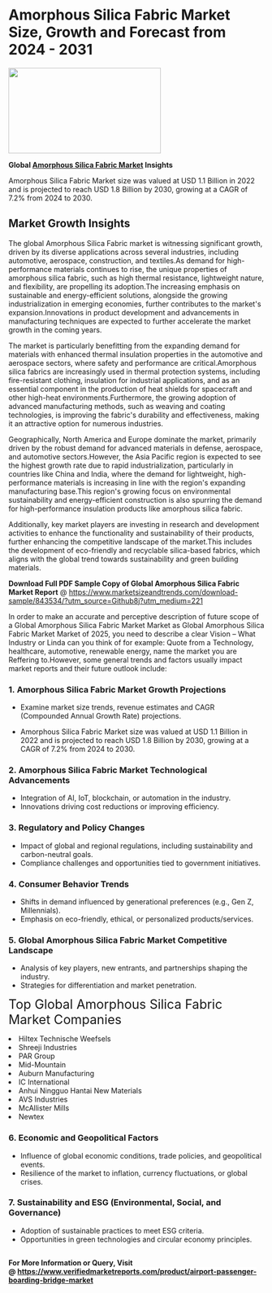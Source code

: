 <H1>Amorphous Silica Fabric Market Size, Growth and Forecast from 2024 - 2031</H1><img class="aligncenter size-medium wp-image-584254" src="https://thirdeyenews.in/wp-content/uploads/2024/09/Global-Market-Research-300x168.jpeg" alt="" width="300" height="168" /><p><strong>Global&nbsp;<a href="https://www.marketsizeandtrends.com/download-sample/843534/?utm_source=Github8j?utm_medium=221">Amorphous Silica Fabric Market</a> Insights</strong></p><p>Amorphous Silica Fabric Market size was valued at USD 1.1 Billion in 2022 and is projected to reach USD 1.8 Billion by 2030, growing at a CAGR of 7.2% from 2024 to 2030.</p><p><h2>Market Growth Insights</h2> <p>The global Amorphous Silica Fabric market is witnessing significant growth, driven by its diverse applications across several industries, including automotive, aerospace, construction, and textiles.As demand for high-performance materials continues to rise, the unique properties of amorphous silica fabric, such as high thermal resistance, lightweight nature, and flexibility, are propelling its adoption.The increasing emphasis on sustainable and energy-efficient solutions, alongside the growing industrialization in emerging economies, further contributes to the market's expansion.Innovations in product development and advancements in manufacturing techniques are expected to further accelerate the market growth in the coming years.</p> <p>The market is particularly benefitting from the expanding demand for materials with enhanced thermal insulation properties in the automotive and aerospace sectors, where safety and performance are critical.Amorphous silica fabrics are increasingly used in thermal protection systems, including fire-resistant clothing, insulation for industrial applications, and as an essential component in the production of heat shields for spacecraft and other high-heat environments.Furthermore, the growing adoption of advanced manufacturing methods, such as weaving and coating technologies, is improving the fabric's durability and effectiveness, making it an attractive option for numerous industries.</p> <p>Geographically, North America and Europe dominate the market, primarily driven by the robust demand for advanced materials in defense, aerospace, and automotive sectors.However, the Asia Pacific region is expected to see the highest growth rate due to rapid industrialization, particularly in countries like China and India, where the demand for lightweight, high-performance materials is increasing in line with the region's expanding manufacturing base.This region's growing focus on environmental sustainability and energy-efficient construction is also spurring the demand for high-performance insulation products like amorphous silica fabric.</p> <p>Additionally, key market players are investing in research and development activities to enhance the functionality and sustainability of their products, further enhancing the competitive landscape of the market.This includes the development of eco-friendly and recyclable silica-based fabrics, which aligns with the global trend towards sustainability and green building materials.</p> <p><span class=""><strong>Download Full PDF Sample Copy of Global Amorphous Silica Fabric Market Report</strong> @ <a href="https://www.marketsizeandtrends.com/download-sample/843534/?utm_source=Github8j?utm_medium=221" target="_blank">https://www.marketsizeandtrends.com/download-sample/843534/?utm_source=Github8j?utm_medium=221</a></span></p><p>In order to make an accurate and perceptive description of future scope of a Global&nbsp;Amorphous Silica Fabric Market Market as Global&nbsp;Amorphous Silica Fabric Market Market of 2025, you need to describe a clear Vision &ndash; What Industry or Linda can you think of for example: Quote from a Technology, healthcare, automotive, renewable energy, name the market you are Reffering to.However, some general trends and factors usually impact market reports and their future outlook include:</p><h3>1.&nbsp;<strong>Amorphous Silica Fabric Market Growth Projections</strong></h3><ul><li>Examine market size trends, revenue estimates and CAGR (Compounded Annual Growth Rate) projections.</li><li><p>Amorphous Silica Fabric Market size was valued at USD 1.1 Billion in 2022 and is projected to reach USD 1.8 Billion by 2030, growing at a CAGR of 7.2% from 2024 to 2030.</p></li></ul><h3>2.&nbsp;<strong>Amorphous Silica Fabric Market Technological Advancements</strong></h3><ul><li>Integration of AI, IoT, blockchain, or automation in the industry.</li><li>Innovations driving cost reductions or improving efficiency.</li></ul><h3>3.&nbsp;<strong>Regulatory and Policy Changes</strong></h3><ul><li>Impact of global and regional regulations, including sustainability and carbon-neutral goals.</li><li>Compliance challenges and opportunities tied to government initiatives.</li></ul><h3>4.&nbsp;<strong>Consumer Behavior Trends</strong></h3><ul><li>Shifts in demand influenced by generational preferences (e.g., Gen Z, Millennials).</li><li>Emphasis on eco-friendly, ethical, or personalized products/services.</li></ul><h3>5.&nbsp;<strong>Global Amorphous Silica Fabric Market Competitive Landscape</strong></h3><ul><li>Analysis of key players, new entrants, and partnerships shaping the industry.</li><li>Strategies for differentiation and market penetration.</li></ul><p data-pm-slice="1 1 []"><span style="color: inherit; font-family: inherit; font-size: 25px;">Top Global Amorphous Silica Fabric Market Companies</span></p><div class="" data-test-id=""><p><li>Hiltex Technische Weefsels</li><li> Shreeji Industries</li><li> PAR Group</li><li> Mid-Mountain</li><li> Auburn Manufacturing</li><li> IC International</li><li> Anhui Ningguo Hantai New Materials</li><li> AVS Industries</li><li> McAllister Mills</li><li> Newtex</li></p></div><h3>6.&nbsp;<strong>Economic and Geopolitical Factors</strong></h3><ul><li>Influence of global economic conditions, trade policies, and geopolitical events.</li><li>Resilience of the market to inflation, currency fluctuations, or global crises.</li></ul><h3>7.&nbsp;<strong>Sustainability and ESG (Environmental, Social, and Governance)</strong></h3><ul><li>Adoption of sustainable practices to meet ESG criteria.</li><li>Opportunities in green technologies and circular economy principles.</li></ul><h2><strong style="font-size: 14px;">For More Information or Query, Visit @&nbsp;</strong><a style="background-color: #ffffff; font-size: 14px;" href="https://www.marketsizeandtrends.com/report/amorphous-silica-fabric-market/" target="_blank">https://www.verifiedmarketreports.com/product/airport-passenger-boarding-bridge-market</a></h2>